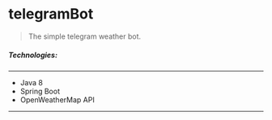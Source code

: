 # telegramBot

> The simple telegram weather bot.

##### Technologies:

---
- Java 8
- Spring Boot
- OpenWeatherMap API
---